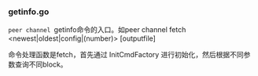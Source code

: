 ### getinfo.go

`peer channel `getinfo命令的入口。如peer channel fetch &lt;newest\|oldest\|config\|\(number\)&gt;  \[outputfile\]

命令处理函数是fetch，首先通过 InitCmdFactory 进行初始化，然后根据不同参数查询不同block。

